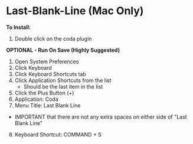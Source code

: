 Last-Blank-Line **(Mac Only)**
===============================

**To Install:**

1. Double click on the coda plugin

**OPTIONAL - Run On Save (Highly Suggested)**

1. Open System Preferences
2. Click Keyboard
3. Click Keyboard Shortcuts tab
4. Click Application Shortcuts from the list
    - Should be the last item in the list
5. Click the Plus Button (+)
6. Application: Coda
7. Menu Title: Last Blank Line
  - IMPORTANT that there are not any extra spaces on either side of "Last Blank Line"
8. Keyboard Shortcut: COMMAND + S
